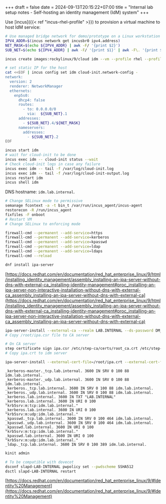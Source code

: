 +++ 
draft = false
date = 2024-09-13T20:15:22+07:00
title = "Internal lab setup notes - Self-hosting an identity management (IdM) system"
+++

Use [incus]({{< ref "incus-rhel-profile" >}}) to provision a virtual machine to host IdM service:

```sh
# Use managed bridge network for demo/prototype on a Linux workstation
IPV4_ADDR=$(incus network get incusbr0 ipv4.address)
NET_MASK=$(echo ${IPV4_ADDR} | awk -F/ '{print $2}')
SUB_NET=$(echo ${IPV4_ADDR} | awk -F/ '{print $1}' | awk -F\. '{print $1"."$2"."$3}')

incus create images:rockylinux/9/cloud idm --vm --profile rhel --profile vm-config

# set static IP for the host
cat <<EOF | incus config set idm cloud-init.network-config -
network:
  version: 2
  renderer: NetworkManager
  ethernets:
    enp5s0:
      dhcp4: false
      routes:
        - to: 0.0.0.0/0
          via:  ${SUB_NET}.1
      addresses:
        - ${SUB_NET}.4/${NET_MASK}
      nameservers:
        addresses:
          - ${SUB_NET}.2
EOF

incus start idm
# wait for cloud-init to be done
incus exec idm -- cloud-init status --wait
# Check cloud-init logs in case any failure
incus exec idm -- tail -f /var/log/cloud-init.log
incus exec idm -- tail -f /var/log/cloud-init-output.log
incus restart idm
incus shell idm
```

DNS hostname: `idm.lab.internal`.

```sh
# Change SELinux mode to permissive
semanage fcontext -a -t bin_t /var/run/incus_agent/incus-agent
restorecon -R /run/incus_agent
fixfiles -F onboot
# Restart VM
# Change SELinux to enforcing mode
```

```sh
firewall-cmd --permanent --add-service=https
firewall-cmd --permanent --add-service=kerberos
firewall-cmd --permanent --add-service=kpasswd
firewall-cmd --permanent --add-service=ldap
firewall-cmd --permanent --add-service=ldaps
firewall-cmd --reload
```

```sh
dnf install ipa-server
```

[https://docs.redhat.com/en/documentation/red_hat_enterprise_linux/9/html/installing_identity_management/assembly_installing-an-ipa-server-without-dns-with-external-ca_installing-identity-management#proc_installing-an-ipa-server-non-interactive-installation-without-dns-with-external-ca_assembly_installing-an-ipa-server-without-dns-with-external-ca](https://docs.redhat.com/en/documentation/red_hat_enterprise_linux/9/html/installing_identity_management/assembly_installing-an-ipa-server-without-dns-with-external-ca_installing-identity-management#proc_installing-an-ipa-server-non-interactive-installation-without-dns-with-external-ca_assembly_installing-an-ipa-server-without-dns-with-external-ca)

```sh
ipa-server-install --external-ca --realm LAB.INTERNAL --ds-password DM_password --admin-password admin_password --unattended
# Copy /root/ipa.csr file to CA server
```

```sh
# On CA server
step certificate sign ipa.csr /etc/step-ca/certs/root_ca.crt /etc/step-ca/secrets/root_ca_key --password-file /etc/step-ca/password.txt --profile intermediate-ca > ipa.crt
# Copy ipa.crt to idm server
```

```sh
ipa-server-install --external-cert-file=/root/ipa.crt --external-cert-file=/etc/pki/ca-trust/source/anchors/ca.crt --realm LAB.INTERNAL --ds-password DM_password --admin-password admin_password --unattended
```

```
_kerberos-master._tcp.lab.internal. 3600 IN SRV 0 100 88 idm.lab.internal.
_kerberos-master._udp.lab.internal. 3600 IN SRV 0 100 88 idm.lab.internal.
_kerberos._tcp.lab.internal. 3600 IN SRV 0 100 88 idm.lab.internal.
_kerberos._udp.lab.internal. 3600 IN SRV 0 100 88 idm.lab.internal.
_kerberos.lab.internal. 3600 IN TXT "LAB.INTERNAL"
_kerberos.lab.internal. 3600 IN URI 0 100 "krb5srv:m:tcp:idm.lab.internal."
_kerberos.lab.internal. 3600 IN URI 0 100 "krb5srv:m:udp:idm.lab.internal."
_kpasswd._tcp.lab.internal. 3600 IN SRV 0 100 464 idm.lab.internal.
_kpasswd._udp.lab.internal. 3600 IN SRV 0 100 464 idm.lab.internal.
_kpasswd.lab.internal. 3600 IN URI 0 100 "krb5srv:m:tcp:idm.lab.internal."
_kpasswd.lab.internal. 3600 IN URI 0 100 "krb5srv:m:udp:idm.lab.internal."
_ldap._tcp.lab.internal. 3600 IN SRV 0 100 389 idm.lab.internal.
```


```sh
kinit admin
```

```sh
# To be compatible with dovecot
dsconf slapd-LAB-INTERNAL pwpolicy set --pwdscheme SSHA512
dsctl slapd-LAB-INTERNAL restart
```

[https://docs.redhat.com/en/documentation/red_hat_enterprise_linux/9/#Identity%20Management](https://docs.redhat.com/en/documentation/red_hat_enterprise_linux/9/#Identity%20Management)
